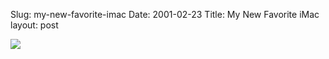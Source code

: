 Slug: my-new-favorite-imac
Date: 2001-02-23
Title: My New Favorite iMac
layout: post

<a href="http://www.apple.com/imac/"><img border="0" src="http://media.redmonk.net/images/flowerPowerIMac.jpg" /></a>
